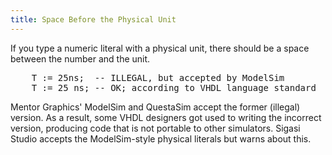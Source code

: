 ```yaml
---
title: Space Before the Physical Unit
---
```


If you type a numeric literal with a physical unit, there should be a
space between the number and the unit.


<pre>    T := <span class="warning">25ns</span>;  -- ILLEGAL, but accepted by ModelSim
    T := <span class="goodcode">25 ns</span>; -- OK; according to VHDL language standard</pre>

Mentor Graphics' ModelSim and QuestaSim accept the former (illegal)
version. As a result, some VHDL designers got used to writing the
incorrect version, producing code that is not portable to other
simulators. Sigasi Studio accepts the ModelSim-style physical literals
but warns about this.

<!-- Not configurable in UI, but configurable in file -->

